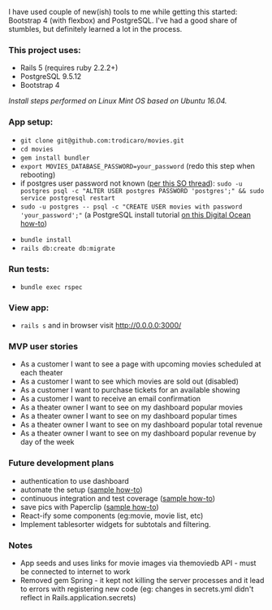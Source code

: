 I have used couple of new(ish) tools to me while getting this started: Bootstrap 4 (with flexbox) and PostgreSQL. I've had a good share of stumbles, but definitely learned a lot in the process.


### This project uses:
* Rails 5 (requires ruby 2.2.2+)
* PostgreSQL  9.5.12
* Bootstrap 4

*Install steps performed on Linux Mint OS based on Ubuntu 16.04.*

### App setup:

* `git clone git@github.com:trodicaro/movies.git`
* `cd movies`
* `gem install bundler`
* `export MOVIES_DATABASE_PASSWORD=your_password` (redo this step when rebooting)
* if postgres user password not known ([per this SO thread](https://stackoverflow.com/questions/7695962/postgresql-password-authentication-failed-for-user-postgres)): 
    `sudo -u postgres psql -c "ALTER USER postgres PASSWORD 'postgres';" && sudo service postgresql restart`
* `sudo -u postgres -- psql -c "CREATE USER movies with password 'your_password';"`
(a PostgreSQL install tutorial [on this Digital Ocean how-to](https://www.digitalocean.com/community/tutorials/how-to-use-postgresql-with-your-ruby-on-rails-application-on-ubuntu-14-04))
<!-- * `create database movies_development; create database movies_test;` -->
* `bundle install`
* `rails db:create db:migrate`

### Run tests:
* `bundle exec rspec`

### View app:
* `rails s` and in browser visit http://0.0.0.0:3000/

### MVP user stories
* As a customer I want to see a page with upcoming movies scheduled at each theater
* As a customer I want to see which movies are sold out (disabled)
* As a customer I want to purchase tickets for an available showing
* As a customer I want to receive an email confirmation
* As a theater owner I want to see on my dashboard popular movies
* As a theater owner I want to see on my dashboard popular times
* As a theater owner I want to see on my dashboard popular total revenue
* As a theater owner I want to see on my dashboard popular revenue by day of the week

### Future development plans
* authentication to use dashboard
* automate the setup ([sample how-to](https://www.digitalocean.com/community/tutorials/how-to-install-and-use-docker-on-ubuntu-16-04))
* continuous integration and test coverage ([sample how-to](https://medium.com/craft-academy/getting-started-with-rails-tests-continuous-integration-deployment-7b5bfec905a5))
* save pics with Paperclip ([sample how-to](http://julianveling.com/?p=18))
* React-ify some components (eg:movie, movie list, etc)
* Implement tablesorter widgets for subtotals and filtering.

### Notes
* App seeds and uses links for movie images via themoviedb API - must be connected to internet to work
* Removed gem Spring - it kept not killing the server processes and it lead to errors with registering new code (eg: changes in secrets.yml didn't reflect in Rails.application.secrets)
